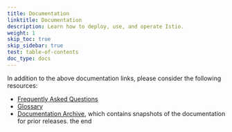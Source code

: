 ```yaml
---
title: Documentation
linktitle: Documentation
description: Learn how to deploy, use, and operate Istio.
weight: 1
skip_toc: true
skip_sidebar: true
test: table-of-contents
doc_type: docs
---
```


In addition to the above documentation links, please consider the following resources:

- [Frequently Asked Questions](/about/faq)
- [Glossary](/docs/reference/glossary)
- [Documentation Archive](https://istio.io/archive/), which contains snapshots of the documentation for prior releases.
the end
